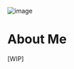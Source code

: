 ![image](https://github.com/aenslei/aenslei/assets/120321170/b7819cfd-f43a-4d57-8484-d1f0e124a63f)

# About Me
[WIP]

<!--
**aenslei/aenslei** is a ✨ _special_ ✨ repository because its `README.md` (this file) appears on your GitHub profile.

Here are some ideas to get you started:

- 🔭 I’m currently working on ...
- 🌱 I’m currently learning ...
- 👯 I’m looking to collaborate on ...
- 🤔 I’m looking for help with ...
- 💬 Ask me about ...
- 📫 How to reach me: ...
- 😄 Pronouns: ...
- ⚡ Fun fact: ...
-->
